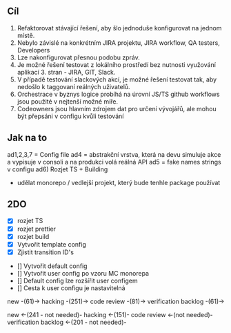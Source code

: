 ## Cíl

1. Refaktorovat stávající řešení, aby šlo jednoduše konfigurovat na jednom místě.
2. Nebylo závislé na konkrétním JIRA projektu, JIRA workflow, QA testers, Developers
3. Lze nakonfigurovat přesnou podobu zpráv.
4. Je možné řešení testovat z lokálního prostředí bez nutnosti využování aplikací 3. stran - JIRA, GIT, Slack.
5. V případě testování slackových akcí, je možné řešení testovat tak, aby nedošlo k taggovaní reálných
   uživatelů.
6. Orchestrace v byznys logice probíhá na úrovní JS/TS github workflows jsou použité v nejtenší možné míře.
7. Codeowners jsou hlavním zdrojem dat pro určení vývojářů, ale mohou být přepsáni v configu kvůli testování

## Jak na to

ad1,2,3,7 = Config file ad4 = abstrakční vrstva, která na devu simuluje akce a vypisuje v consoli a na
produkci volá reálná API ad5 = fake names strings v configu ad6) Rozjet TS + Building

- udělat monorepo / vedlejší projekt, který bude tenhle package používat

## 2DO

- [x] rozjet TS
- [x] rozjet prettier
- [x] rozjet build
- [x] Vytvořit template config
- [x] Zjistit transition ID's
- [] Vytvořit default config
- [] Vytvořit user config po vzoru MC monorepa
- [] Default config lze rozšířit user configem
- [] Cesta k user configu je nastavitelná

new -(61)-> hacking -(251)-> code review -(81)-> verification backlog -(61)->

new <-(241 - not needed)- hacking <-(151)- code review <-(not needed)- verification backlog <-(201 - not
needed)-
